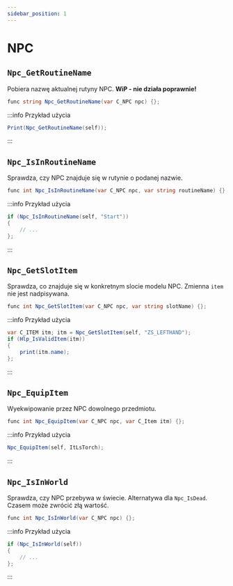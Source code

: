 ```yaml
---
sidebar_position: 1
---
```


# NPC

## `Npc_GetRoutineName`

Pobiera nazwę aktualnej rutyny NPC.
**WiP - nie działa poprawnie!**

```csharp
func string Npc_GetRoutineName(var C_NPC npc) {};
```

:::info Przykład użycia

```csharp
Print(Npc_GetRoutineName(self));
```

:::

## `Npc_IsInRoutineName`

Sprawdza, czy NPC znajduje się w rutynie o podanej nazwie.

```csharp
func int Npc_IsInRoutineName(var C_NPC npc, var string routineName) {};
```

:::info Przykład użycia

```csharp
if (Npc_IsInRoutineName(self, "Start"))
{
    // ...
};
```

:::

## `Npc_GetSlotItem`

Sprawdza, co znajduje się w konkretnym slocie modelu NPC. Zmienna `item` nie jest nadpisywana.

```csharp
func int Npc_GetSlotItem(var C_NPC npc, var string slotName) {};
```

:::info Przykład użycia

```csharp
var C_ITEM itm; itm = Npc_GetSlotItem(self, "ZS_LEFTHAND");
if (Hlp_IsValidItem(itm))
{
    print(itm.name);
};
```

:::

## `Npc_EquipItem`

Wyekwipowanie przez NPC dowolnego przedmiotu.

```csharp
func int Npc_EquipItem(var C_NPC npc, var C_Item itm) {};
```

:::info Przykład użycia

```csharp
Npc_EquipItem(self, ItLsTorch);
```

:::

## `Npc_IsInWorld`

Sprawdza, czy NPC przebywa w świecie. Alternatywa dla `Npc_IsDead`. Czasem może zwrócić złą wartość.

```csharp
func int Npc_IsInWorld(var C_NPC npc) {};
```

:::info Przykład użycia

```csharp
if (Npc_IsInWorld(self))
{
    // ...
};
```

:::